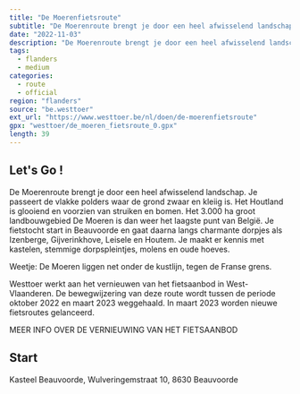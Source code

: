 ```yaml
---
title: "De Moerenfietsroute"
subtitle: "De Moerenroute brengt je door een heel afwisselend landschap"
date: "2022-11-03"
description: "De Moerenroute brengt je door een heel afwisselend landschap" 
tags:
  - flanders
  - medium
categories: 
  - route
  - official
region: "flanders"
source: "be.westtoer"
ext_url: "https://www.westtoer.be/nl/doen/de-moerenfietsroute"
gpx: "westtoer/de_moeren_fietsroute_0.gpx"
length: 39
---
```


## Let's Go !

De Moerenroute brengt je door een heel afwisselend landschap. Je passeert de vlakke polders waar de grond zwaar en kleiig is. Het Houtland is glooiend en voorzien van struiken en bomen. Het 3.000 ha groot landbouwgebied De Moeren is dan weer het laagste punt van België. Je fietstocht start in Beauvoorde en gaat daarna langs charmante dorpjes als Izenberge, Gijverinkhove, Leisele en Houtem. Je maakt er kennis met kastelen, stemmige dorpspleintjes, molens en oude hoeves.

Weetje: De Moeren liggen net onder de kustlijn, tegen de Franse grens.

Westtoer werkt aan het vernieuwen van het fietsaanbod in West-Vlaanderen. De bewegwijzering van deze route wordt tussen de periode oktober 2022 en maart 2023 weggehaald. In maart 2023 worden nieuwe fietsroutes gelanceerd.

MEER INFO OVER DE VERNIEUWING VAN HET FIETSAANBOD

## Start 

Kasteel Beauvoorde, Wulveringemstraat 10, 8630 Beauvoorde 


